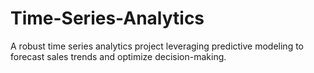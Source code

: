 # Time-Series-Analytics
A robust time series analytics project leveraging predictive modeling to forecast sales trends and optimize decision-making.
